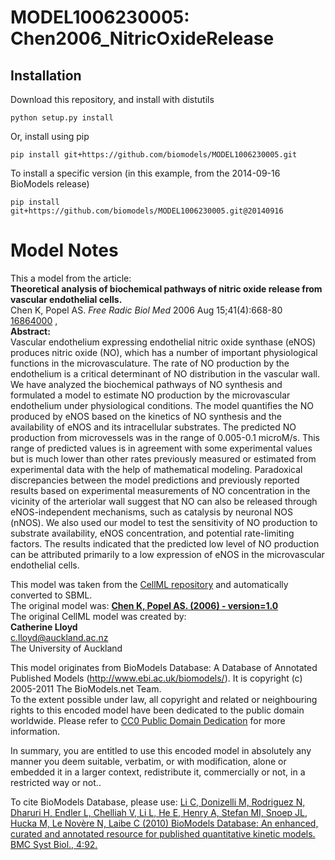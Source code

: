 # MODEL1006230005: Chen2006_NitricOxideRelease

## Installation

Download this repository, and install with distutils

`python setup.py install`

Or, install using pip

`pip install git+https://github.com/biomodels/MODEL1006230005.git`

To install a specific version (in this example, from the 2014-09-16 BioModels release)

`pip install git+https://github.com/biomodels/MODEL1006230005.git@20140916`


# Model Notes


This a model from the article:  
**Theoretical analysis of biochemical pathways of nitric oxide release from vascular endothelial cells.**   
Chen K, Popel AS. _Free Radic Biol Med_ 2006 Aug 15;41(4):668-80
[16864000](http://www.ncbi.nlm.nih.gov/pubmed/16864000) ,  
**Abstract:**   
Vascular endothelium expressing endothelial nitric oxide synthase (eNOS)
produces nitric oxide (NO), which has a number of important physiological
functions in the microvasculature. The rate of NO production by the
endothelium is a critical determinant of NO distribution in the vascular wall.
We have analyzed the biochemical pathways of NO synthesis and formulated a
model to estimate NO production by the microvascular endothelium under
physiological conditions. The model quantifies the NO produced by eNOS based
on the kinetics of NO synthesis and the availability of eNOS and its
intracellular substrates. The predicted NO production from microvessels was in
the range of 0.005-0.1 microM/s. This range of predicted values is in
agreement with some experimental values but is much lower than other rates
previously measured or estimated from experimental data with the help of
mathematical modeling. Paradoxical discrepancies between the model predictions
and previously reported results based on experimental measurements of NO
concentration in the vicinity of the arteriolar wall suggest that NO can also
be released through eNOS-independent mechanisms, such as catalysis by neuronal
NOS (nNOS). We also used our model to test the sensitivity of NO production to
substrate availability, eNOS concentration, and potential rate-limiting
factors. The results indicated that the predicted low level of NO production
can be attributed primarily to a low expression of eNOS in the microvascular
endothelial cells.

This model was taken from the [CellML
repository](http://www.cellml.org/models) and automatically converted to SBML.  
The original model was: [ **Chen K, Popel AS. (2006) - version=1.0**
](http://models.cellml.org/exposure/2eaf18a50db98ca8126198c7d597c744)  
The original CellML model was created by:  
**Catherine Lloyd**   
c.lloyd@auckland.ac.nz  
The University of Auckland  

This model originates from BioModels Database: A Database of Annotated
Published Models (http://www.ebi.ac.uk/biomodels/). It is copyright (c)
2005-2011 The BioModels.net Team.  
To the extent possible under law, all copyright and related or neighbouring
rights to this encoded model have been dedicated to the public domain
worldwide. Please refer to [CC0 Public Domain
Dedication](http://creativecommons.org/publicdomain/zero/1.0/) for more
information.

In summary, you are entitled to use this encoded model in absolutely any
manner you deem suitable, verbatim, or with modification, alone or embedded it
in a larger context, redistribute it, commercially or not, in a restricted way
or not..  
  
To cite BioModels Database, please use: [Li C, Donizelli M, Rodriguez N,
Dharuri H, Endler L, Chelliah V, Li L, He E, Henry A, Stefan MI, Snoep JL,
Hucka M, Le Novère N, Laibe C (2010) BioModels Database: An enhanced, curated
and annotated resource for published quantitative kinetic models. BMC Syst
Biol., 4:92.](http://www.ncbi.nlm.nih.gov/pubmed/20587024)


